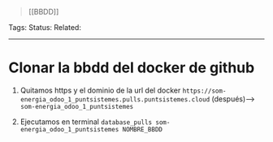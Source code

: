 > [[BBDD]]

Tags:
Status: 
Related: 

___

# Clonar la bbdd del docker de github

1. Quitamos https y el dominio de la url del docker
	`https://som-energia_odoo_1_puntsistemes.pulls.puntsistemes.cloud` 
	(después)--> `som-energia_odoo_1_puntsistemes`
	
2. Ejecutamos en terminal
	`database_pulls som-energia_odoo_1_puntsistemes NOMBRE_BBDD`